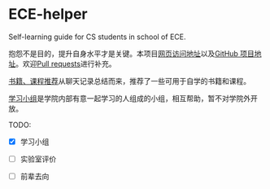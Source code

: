 # ECE-helper

Self-learning guide for CS students in school of ECE.

抱怨不是目的，提升自身水平才是关键。本项目[网页访问地址](https://helper.suith.xyz/)以及[GitHub 项目地址](https://github.com/asuith/ECE-helper)。欢迎[Pull requests](https://github.com/asuith/ECE-helper/pulls)进行补充。

[书籍、课程推荐](/book-and-course.md)从聊天记录总结而来，推荐了一些可用于自学的书籍和课程。

[学习小组](/study-group.md)是学院内部有意一起学习的人组成的小组，相互帮助，暂不对学院外开放。

TODO:

- [x] 学习小组
- [ ] 实验室评价
- [ ] 前辈去向

